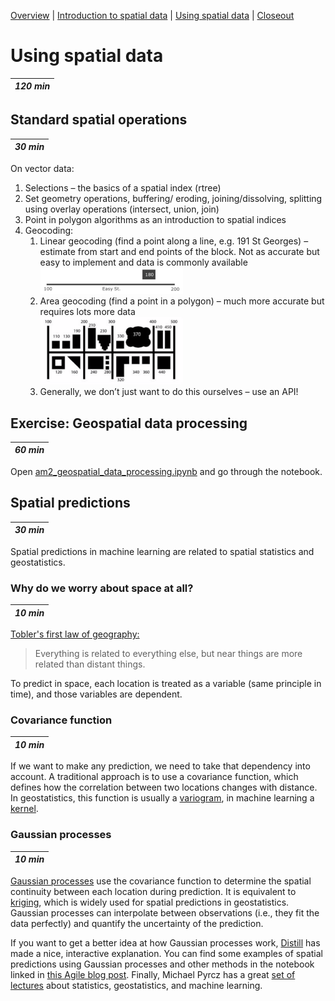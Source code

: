 [Overview](./00_overview.md) |
[Introduction to spatial data](./01_introspatialdata.md) |
[Using spatial data](./02_usingspatialdata.md) |
[Closeout](./05_closeout.md)

# Using spatial data

| *120 min* |
| --------- |

## Standard spatial operations

| *30 min*  |
| --------- |

On vector data:
1. Selections – the basics of a spatial index (rtree)
2. Set geometry operations, buffering/ eroding, joining/dissolving, splitting using overlay operations (intersect, union, join)
3. Point in polygon algorithms as an introduction to spatial indices
4. Geocoding:
   1. Linear geocoding (find a point along a line, e.g. 191 St Georges) – estimate from start and end points of the block. Not as accurate but easy to implement and data is commonly available
   <br/><img src="./geocoding_linear.png" title="Linear geocoding" width="50%"><br/>
   2. Area geocoding (find a point in a polygon) – much more accurate but requires lots more data
   <br/><img src="./geocoding_area.png" title="Area geocoding" width="50%"><br/>
   3. Generally, we don’t just want to do this ourselves – use an API!

## Exercise: Geospatial data processing

| *60 min*  |
| --------- |

Open [am2_geospatial_data_processing.ipynb](../notebooks/am2_geospatial_data_processing.ipynb) and go through the notebook.

## Spatial predictions

| *30 min*  |
| --------- |

Spatial predictions in machine learning are related to spatial statistics and geostatistics.

### Why do we worry about space at all?

| *10 min*  |
| --------- |

[Tobler's first law of geography:](https://en.wikipedia.org/wiki/Tobler%27s_first_law_of_geography)

> Everything is related to everything else, but near things are more related than distant things.

To predict in space, each location is treated as a variable (same principle in time), and those variables are dependent.

### Covariance function

| *10 min*  |
| --------- |

If we want to make any prediction, we need to take that dependency into account. A traditional approach is to use a covariance function, which defines how the correlation between two locations changes with distance. In geostatistics, this function is usually a [variogram](https://www.youtube.com/watch?v=jVRLGOsnYuw), in machine learning a [kernel](https://scikit-learn.org/stable/modules/gaussian_process.html#kernels-for-gaussian-processes).

### Gaussian processes

| *10 min*  |
| --------- |

[Gaussian processes](https://scikit-learn.org/stable/modules/gaussian_process.html#gaussian-process) use the covariance function to determine the spatial continuity between each location during prediction. It is equivalent to [kriging](https://www.youtube.com/watch?v=CVkmuwF8cJ8), which is widely used for spatial predictions in geostatistics. Gaussian processes can interpolate between observations (i.e., they fit the data perfectly) and quantify the uncertainty of the prediction.

If you want to get a better idea at how Gaussian processes work, [Distill](https://distill.pub/2019/visual-exploration-gaussian-processes/) has made a nice, interactive explanation. You can find some examples of spatial predictions using Gaussian processes and other methods in the notebook linked in [this Agile blog post](https://agilescientific.com/blog/2019/3/8/x-lines-of-python-gridding-map-data). Finally, Michael Pyrcz has a great [set of lectures](https://www.youtube.com/channel/UCLqEr-xV-ceHdXXXrTId5ig) about statistics, geostatistics, and machine learning.

